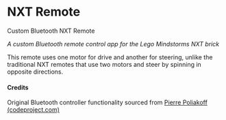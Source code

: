 # NXT Remote
Custom Bluetooth NXT Remote

_A custom Bluetooth remote control app for the Lego Mindstorms NXT brick_

This remote uses one motor for drive and another for steering, unlike the traditional NXT remotes that use two motors and steer by spinning in opposite directions. 

#### Credits
Original Bluetooth controller functionality sourced from [Pierre Poliakoff (codeproject.com)](https://www.codeproject.com/Articles/18857/Communicating-with-LEGO-NXT-via-Bluetooth-in-C)
